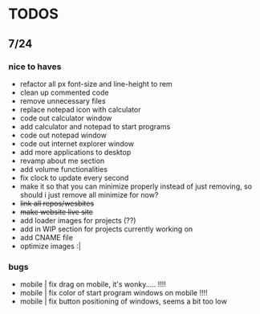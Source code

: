 # TODOS

## 7/24

### nice to haves

- refactor all px font-size and line-height to rem
- clean up commented code
- remove unnecessary files
- replace notepad icon with calculator
- code out calculator window
- add calculator and notepad to start programs
- code out notepad window
- code out internet explorer window
- add more applications to desktop
- revamp about me section
- add volume functionalities
- fix clock to update every second
- make it so that you can minimize properly instead of just removing, so should i just remove all minimize for now?
- ~~link all repos/wesbites~~
- ~~make website live site~~
- add loader images for projects (??)
- add in WIP section for projects currently working on
- add CNAME file
- optimize images :|

### bugs

- mobile | fix drag on mobile, it's wonky..... !!!!
- mobile | fix color of start program windows on mobile !!!!
- mobile | fix button positioning of windows, seems a bit too low
